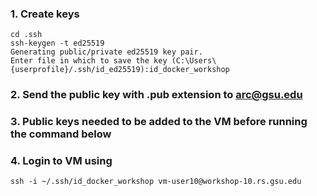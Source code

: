 ### 1. Create keys
```
cd .ssh
ssh-keygen -t ed25519
Generating public/private ed25519 key pair.
Enter file in which to save the key (C:\Users\{userprofile}/.ssh/id_ed25519):id_docker_workshop
```

### 2. Send the public key with .pub extension to arc@gsu.edu
### 3. Public keys needed to be added to the VM before running the command below
### 4. Login to VM using

```
ssh -i ~/.ssh/id_docker_workshop vm-user10@workshop-10.rs.gsu.edu
```
